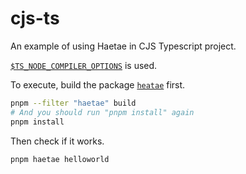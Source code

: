 # cjs-ts

An example of using Haetae in CJS Typescript project.

[`$TS_NODE_COMPILER_OPTIONS`](https://typestrong.org/ts-node/docs/options/#compileroptions) is used.

To execute, build the package [`heatae`](../../packages/haetae) first.

```bash
pnpm --filter "haetae" build
# And you should run "pnpm install" again
pnpm install
```

Then check if it works.

```bash
pnpm haetae helloworld
```

